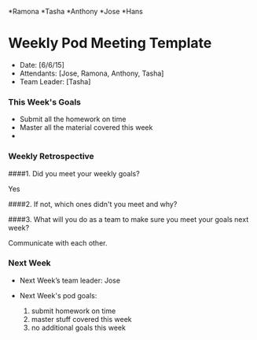 *Ramona 
*Tasha 
*Anthony
*Jose
*Hans
 
# Weekly Pod Meeting Template

* Date: [6/6/15]
* Attendants: [Jose, Ramona, Anthony, Tasha]
* Team Leader: [Tasha]

### This Week's Goals

* Submit all the homework on time
* Master all the material covered this week
* 

### Weekly Retrospective

####1. Did you meet your weekly goals?

Yes

####2. If not, which ones didn't you meet and why?



####3. What will you do as a team to make sure you meet your goals next week?

Communicate with each other.

### Next Week

* Next Week’s team leader: Jose

* Next Week's pod goals:
  1. submit homework on time
  2. master stuff covered this week
  3. no additional goals this week

